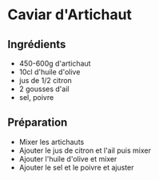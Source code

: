 # Caviar d'Artichaut

## Ingrédients

* 450-600g d'artichaut
* 10cl d'huile d'olive
* jus de 1/2 citron
* 2 gousses d'ail
* sel, poivre

## Préparation

* Mixer les artichauts
* Ajouter le jus de citron et l'ail puis mixer
* Ajouter l'huile d'olive et mixer
* Ajouter le sel et le poivre et ajuster
